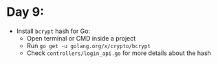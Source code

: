 # Day 9:

- Install `bcrypt` hash for Go:
    - Open terminal or CMD inside a project
    - Run `go get -u golang.org/x/crypto/bcrypt`
    - Check `controllers/login_api.go` for more details about the hash
